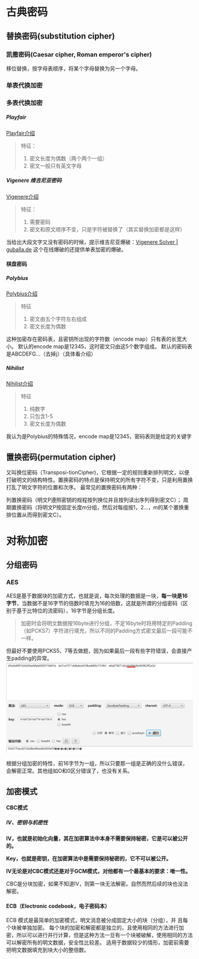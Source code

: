 # 古典密码

## 替换密码(substitution cipher)

### 凯撒密码(Caesar cipher, Roman emperor's cipher)
移位替换，按字母表顺序，将某个字母替换为另一个字母。


### 单表代换加密


### 多表代换加密

##### Playfair
[Playfair介绍](https://ctf-wiki.org/crypto/classical/polyalphabetic/#playfair)
> 特征：
> 1. 密文长度为偶数（两个两个一组）
> 2. 密文一般只有英文字母

##### Vigenere 维吉尼亚密码
[Vigenere介绍](https://ctf-wiki.org/crypto/classical/polyalphabetic/#vigenere)
> 特征：
> 1. 需要密码
> 2. 密文和原文顺序不变，只是字符被替换了（其实替换加密都是这样）

当给出大段文字又没有密码的时候，提示维吉尼亚爆破：[Vigenere Solver | guballa.de](https://guballa.de/vigenere-solver)
这个在线爆破的还提供单表加密的爆破。
#### 棋盘密码
##### Polybius
[Polybius介绍](https://ctf-wiki.org/crypto/classical/polyalphabetic/#polybius)
> 特征
> 1. 密文由五个字符左右组成
> 2. 密文长度为偶数

这种加密存在密码表，且密钥所出现的字符数（encode map）只有表的长宽大小。
默认的encode map是12345，这时密文只由这5个数字组成。
默认的密码表是ABCDEFG...（去掉j）（具体看介绍）

##### Nihilist
[Nihilist介绍](https://ctf-wiki.org/crypto/classical/polyalphabetic/#nihilist)
> 特征
> 1. 纯数字
> 2. 只包含1-5
> 3. 密文长度为偶数

我认为是Polybius的特殊情况，encode map是12345，密码表则是给定的关键字


## 置换密码(permutation cipher)

又叫换位密码（Transposi-tionCipher)，它根据一定的规则重新排列明文，以便打破明文的结构特性。置换密码的特点是保持明文的所有字符不变，只是利用置换打乱了明文字符的位置和次序。
最常见的置换密码有两种：

列置换密码（明文P遵照密钥的规程按列换位并且按列读出序列得到密文C）；
周期置换密码（将明文P按固定长度m分组，然后对每组按1，2…，m的某个置换重排位置从而得到密文C）。

# 对称加密

## 分组密码
### AES
AES是基于数据块的加密方式，也就是说，每次处理的数据是一块，**每一块是16字节**，当数据不是16字节的倍数时填充为16的倍数，这就是所谓的分组密码（区别于基于比特位的流密码），16字节是分组长度。

> 加密时会将明文数据按16byte进行分组，不足16byte时将用特定的Padding（如PCKS7）字符进行填充，所以不同的Padding方式密文最后一段可能不一样。

但最好不要使用PCKS5、7等去做题，因为如果最后一段有些字符错误，会直接产生padding的异常。
![](../../attachments/Pasted%20image%2020230909205742.png)

根据分组加密的特性，前16字节为一组，所以只要那一组是正确的没什么错误，会解密正常。其他组如O和0区分错误了，也没有关系。


## 加密模式
#### CBC模式
##### IV、密钥与机密性

**IV，也就是初始化向量，其在加密算法中本身不需要保持秘密，它是可以被公开的。**

**Key，也就是密钥，在加密算法中是需要保持秘密的，它不可以被公开。**

**IV无论是对CBC模式还是对于GCM模式，对他都有一个最基本的要求：唯一性。**

CBC是分块加密，如果不知道IV，则第一块无法解密。自然而然后续的块也没法解密。

#### ECB（Electronic codebook，电子密码本）
ECB 模式是最简单的加密模式，明文消息被分成固定大小的块（分组），并 且每个块被单独加密。 每个块的加密和解密都是独立的，且使用相同的方法进行加密，所以可以进行并行计算，但是这种方法一旦有一个块被破解，使用相同的方法可以解密所有的明文数据，安全性比较差。 适用于数据较少的情形，加密前需要把明文数据填充到块大小的整倍数。

